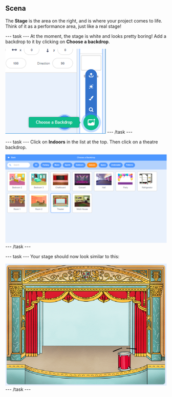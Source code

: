 ## Scena

The **Stage** is the area on the right, and is where your project comes to life. Think of it as a performance area, just like a real stage!

\--- task \--- At the moment, the stage is white and looks pretty boring! Add a backdrop to it by clicking on **Choose a backdrop**.

![zrzut ekranu](images/band-stage-choose.png) \--- /task \---

\--- task \--- Click on **Indoors** in the list at the top. Then click on a theatre backdrop.

![zrzut ekranu](images/band-backdrop.png) \--- /task \---

\--- task \--- Your stage should now look similar to this:

![zrzut ekranu](images/band-stage.png) \--- /task \---
